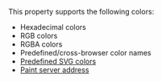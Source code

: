 This property supports the following colors:

* Hexadecimal colors
* RGB colors
* RGBA colors
* Predefined/cross-browser color names
* <a href="https://www.w3.org/TR/SVG11/types.html#ColorKeywords" target="_blank">Predefined SVG colors</a>
* <a href="https://www.w3.org/TR/SVG11/painting.html#SpecifyingPaint" target="_blank">Paint server address</a>